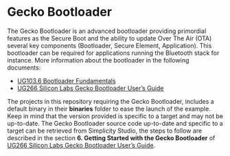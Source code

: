 # Gecko Bootloader

The Gecko Bootloader is an advanced bootloader providing primordial features as the Secure Boot and the ability to update Over The Air (OTA) several key components (Bootloader, Secure Element, Application).
This bootloader can be required for applications running the Bluetooth stack for instance. More information about the bootloader in the following documents:

* [UG103.6 Bootloader Fundamentals](https://www.silabs.com/documents/public/user-guides/ug103-06-fundamentals-bootloading.pdf)
* [UG266 Silicon Labs Gecko Bootloader User’s Guide](https://www.silabs.com/documents/public/user-guides/ug266-gecko-bootloader-user-guide.pdf)

The projects in this repository requiring the Gecko Bootloader, includes a default binary in their **binaries** folder to ease the launch of the example. Keep in mind that the version provided is specific to a target and may not be up-to-date.
The Gecko Bootloader source code up-to-date and specific to a target can be retrieved from Simplicity Studio,
the steps to follow are described in the section **6. Getting Started with the Gecko Bootloader** of [UG266 Silicon Labs Gecko Bootloader User’s Guide](https://www.silabs.com/documents/public/user-guides/ug266-gecko-bootloader-user-guide.pdf).
